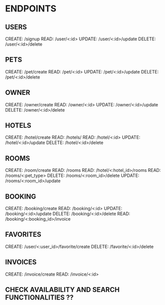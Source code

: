 # ENDPOINTS

## USERS

CREATE: /signup
READ: /user/<:id>
UPDATE: /user/<:id>/update
DELETE: /user/<:id>/delete

## PETS

CREATE: /pet/create
READ: /pet/<:id>
UPDATE: /pet/<:id>/update
DELETE: /pet/<:id>/delete

## OWNER

CREATE: /owner/create
READ: /owner/<:id>
UPDATE: /owner/<:id>/update
DELETE: /owner/<:id>/delete

## HOTELS

CREATE: /hotel/create
READ: /hotels/
READ: /hotel/<:id>
UPDATE: /hotel/<:id>/update
DELETE: /hotel/<:id>/delete

## ROOMS

CREATE: /room/create
READ: /rooms
READ: /hotel/<:hotel_id>/rooms
READ: /rooms/<:pet_type>
DELETE: /rooms/<:room_id>/delete
UPDATE: /rooms/<:room_id>/update

## BOOKING

CREATE: /booking/create
READ: /booking/<:id>
UPDATE: /booking/<:id>/update
DELETE: /booking/<:id>/delete
READ: /booking/<:booking_id>/invoice

## FAVORITES

CREATE: /user/<:user_id>/favorite/create
DELETE: /favorite/<:id>/delete

## INVOICES

CREATE: /invoice/create
READ: /invoice/<:id>

## CHECK AVAILABILITY AND SEARCH FUNCTIONALITIES ??
